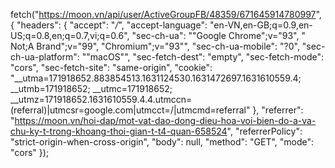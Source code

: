 fetch("https://moon.vn/api/user/ActiveGroupFB/48359/671645914780997", { "headers": { "accept": "*/*", "accept-language": "en-VN,en-GB;q=0.9,en-US;q=0.8,en;q=0.7,vi;q=0.6", "sec-ch-ua": "\"Google Chrome\";v=\"93\", \" Not;A Brand\";v=\"99\", \"Chromium\";v=\"93\"", "sec-ch-ua-mobile": "?0", "sec-ch-ua-platform": "\"macOS\"", "sec-fetch-dest": "empty", "sec-fetch-mode": "cors", "sec-fetch-site": "same-origin", "cookie": "__utma=171918652.883854513.1631124530.1631472697.1631610559.4; __utmb=171918652; __utmc=171918652; __utmz=171918652.1631610559.4.4.utmccn=(referral)|utmcsr=google.com|utmcct=/|utmcmd=referral" }, "referrer": "https://moon.vn/hoi-dap/mot-vat-dao-dong-dieu-hoa-voi-bien-do-a-va-chu-ky-t-trong-khoang-thoi-gian-t-t4-quan-658524", "referrerPolicy": "strict-origin-when-cross-origin", "body": null, "method": "GET", "mode": "cors" });
